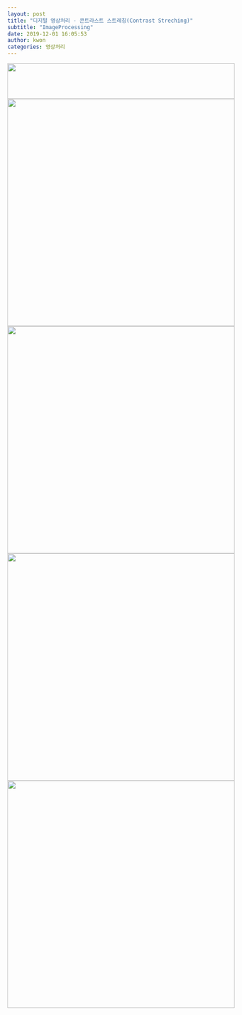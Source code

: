 ```yaml
---
layout: post
title: "디지털 영상처리 - 콘트라스트 스트레칭(Contrast Streching)"
subtitle: "ImageProcessing"
date: 2019-12-01 16:05:53
author: kwon
categories: 영상처리
---
```


<div style="width: 512px; height: 80px;">
    <img src="https://kyu9341.github.io/assets/contrast.png" style="width: 512px
    ; height: 80px;">
</div>



<div style="width: 512px; height: 512px;">
    <img src="https://kyu9341.github.io/assets/light.png" style="width: 512px
    ; height: 512px;">
</div>

<div style="width: 512px; height: 512px;">
    <img src="https://kyu9341.github.io/assets/lightcontrast.png" style="width: 512px
    ; height: 512px;">
</div>

<div style="width: 512px; height: 512px;">
    <img src="https://kyu9341.github.io/assets/lightcontrasthisto.png" style="width: 512px
    ; height: 512px;">
</div>

<div style="width: 512px; height: 512px;">
    <img src="https://kyu9341.github.io/assets/.png" style="width: 512px
    ; height: 512px;">
</div>
